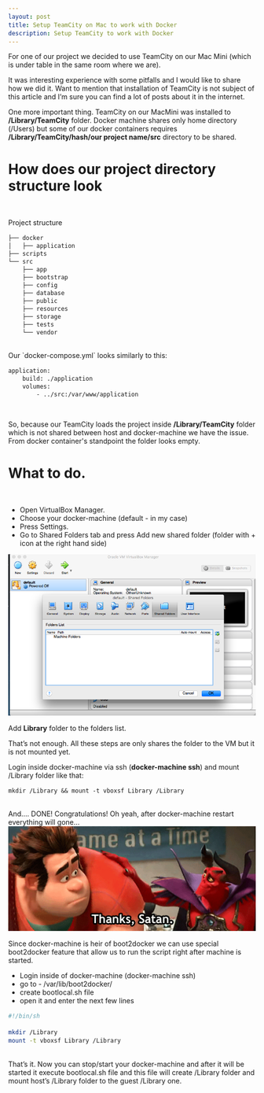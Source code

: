 ```yaml
---
layout: post
title: Setup TeamCity on Mac to work with Docker
description: Setup TeamCity to work with Docker
---
```

For one of our project we decided to use TeamCity on our Mac Mini (which is under table in the same room where we are).

It was interesting experience with some pitfalls and I would like to share how we did it.
Want to mention that installation of TeamCity is not subject of this article and I’m sure you can find a lot of posts about it in the internet.

One more important thing. TeamCity on our MacMini was installed to **/Library/TeamCity** folder.
Docker machine shares only home directory (/Users) but some of our docker containers requires **/Library/TeamCity/hash/our project name/src** directory to be shared.


<h1>How does our project directory structure look</h1>
<br/>

Project structure

```
├── docker
│   ├── application
├── scripts
└── src
    ├── app
    ├── bootstrap
    ├── config
    ├── database
    ├── public
    ├── resources
    ├── storage
    ├── tests
    └── vendor
```

<br/>
Our `docker-compose.yml` looks similarly to this:


```
application:
    build: ./application
    volumes:
        - ../src:/var/www/application
```
<br/>

So, because our TeamCity loads the project inside **/Library/TeamCity** folder which is not shared between host and docker-machine we have the issue. From docker container's standpoint the folder looks empty.

<h1>What to do.</h1>
<br/>

* Open VirtualBox Manager.
* Choose your docker-machine (default - in my case)
* Press Settings.
* Go to Shared Folders tab and press Add new shared folder (folder with + icon at the right hand side)

<a target="_blank" href="/assets/img/vbox_manager_gui.png"><img alt="vbox manager gui" src="/assets/img/vbox_manager_gui.png" width="600px"/></a>

Add **Library** folder to the folders list.

That’s not enough. All these steps are only shares the folder to the VM but it is not mounted yet.

Login inside docker-machine via ssh (**docker-machine ssh**) and mount /Library folder like that:

```
mkdir /Library && mount -t vboxsf Library /Library
```

<br/>
And…. DONE!
Congratulations! Oh yeah, after docker-machine restart everything will gone…
<a target="_blank" href="/assets/img/thanks_satan.gif"><img alt="thanks satan" src="/assets/img/thanks_satan.gif" width="600px"/></a>


Since docker-machine is heir of boot2docker we can use special boot2docker feature that allow us to run the script right after machine is started.

- Login inside of docker-machine (docker-machine ssh)
- go to - /var/lib/boot2docker/
- create bootlocal.sh file
- open it and enter the next few lines

```bash
#!/bin/sh

mkdir /Library
mount -t vboxsf Library /Library
```

<br/>
That’s it. Now you can stop/start your docker-machine and after it will be started it execute bootlocal.sh file and this file will create /Library folder and mount host’s /Library folder to the guest /Library one.

